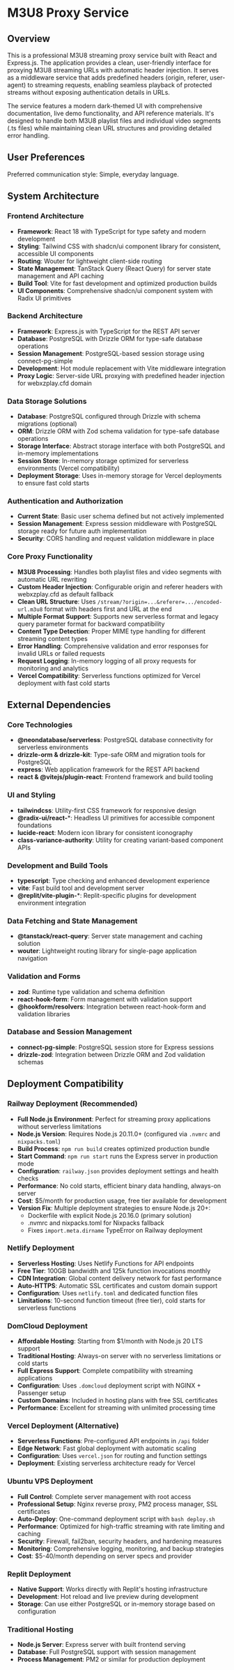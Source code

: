 # M3U8 Proxy Service

## Overview

This is a professional M3U8 streaming proxy service built with React and Express.js. The application provides a clean, user-friendly interface for proxying M3U8 streaming URLs with automatic header injection. It serves as a middleware service that adds predefined headers (origin, referer, user-agent) to streaming requests, enabling seamless playback of protected streams without exposing authentication details in URLs.

The service features a modern dark-themed UI with comprehensive documentation, live demo functionality, and API reference materials. It's designed to handle both M3U8 playlist files and individual video segments (.ts files) while maintaining clean URL structures and providing detailed error handling.

## User Preferences

Preferred communication style: Simple, everyday language.

## System Architecture

### Frontend Architecture
- **Framework**: React 18 with TypeScript for type safety and modern development
- **Styling**: Tailwind CSS with shadcn/ui component library for consistent, accessible UI components
- **Routing**: Wouter for lightweight client-side routing
- **State Management**: TanStack Query (React Query) for server state management and API caching
- **Build Tool**: Vite for fast development and optimized production builds
- **UI Components**: Comprehensive shadcn/ui component system with Radix UI primitives

### Backend Architecture
- **Framework**: Express.js with TypeScript for the REST API server
- **Database**: PostgreSQL with Drizzle ORM for type-safe database operations
- **Session Management**: PostgreSQL-based session storage using connect-pg-simple
- **Development**: Hot module replacement with Vite middleware integration
- **Proxy Logic**: Server-side URL proxying with predefined header injection for webxzplay.cfd domain

### Data Storage Solutions
- **Database**: PostgreSQL configured through Drizzle with schema migrations (optional)
- **ORM**: Drizzle ORM with Zod schema validation for type-safe database operations
- **Storage Interface**: Abstract storage interface with both PostgreSQL and in-memory implementations
- **Session Store**: In-memory storage optimized for serverless environments (Vercel compatibility)
- **Deployment Storage**: Uses in-memory storage for Vercel deployments to ensure fast cold starts

### Authentication and Authorization
- **Current State**: Basic user schema defined but not actively implemented
- **Session Management**: Express session middleware with PostgreSQL storage ready for future auth implementation
- **Security**: CORS handling and request validation middleware in place

### Core Proxy Functionality
- **M3U8 Processing**: Handles both playlist files and video segments with automatic URL rewriting
- **Custom Header Injection**: Configurable origin and referer headers with webxzplay.cfd as default fallback
- **Clean URL Structure**: Uses `/stream/?origin=...&referer=.../encoded-url.m3u8` format with headers first and URL at the end
- **Multiple Format Support**: Supports new serverless format and legacy query parameter format for backward compatibility
- **Content Type Detection**: Proper MIME type handling for different streaming content types
- **Error Handling**: Comprehensive validation and error responses for invalid URLs or failed requests
- **Request Logging**: In-memory logging of all proxy requests for monitoring and analytics
- **Vercel Compatibility**: Serverless functions optimized for Vercel deployment with fast cold starts

## External Dependencies

### Core Technologies
- **@neondatabase/serverless**: PostgreSQL database connectivity for serverless environments
- **drizzle-orm & drizzle-kit**: Type-safe ORM and migration tools for PostgreSQL
- **express**: Web application framework for the REST API backend
- **react & @vitejs/plugin-react**: Frontend framework and build tooling

### UI and Styling
- **tailwindcss**: Utility-first CSS framework for responsive design
- **@radix-ui/react-***: Headless UI primitives for accessible component foundations
- **lucide-react**: Modern icon library for consistent iconography
- **class-variance-authority**: Utility for creating variant-based component APIs

### Development and Build Tools
- **typescript**: Type checking and enhanced development experience
- **vite**: Fast build tool and development server
- **@replit/vite-plugin-***: Replit-specific plugins for development environment integration

### Data Fetching and State Management
- **@tanstack/react-query**: Server state management and caching solution
- **wouter**: Lightweight routing library for single-page application navigation

### Validation and Forms
- **zod**: Runtime type validation and schema definition
- **react-hook-form**: Form management with validation support
- **@hookform/resolvers**: Integration between react-hook-form and validation libraries

### Database and Session Management
- **connect-pg-simple**: PostgreSQL session store for Express sessions
- **drizzle-zod**: Integration between Drizzle ORM and Zod validation schemas

## Deployment Compatibility

### Railway Deployment (Recommended)
- **Full Node.js Environment**: Perfect for streaming proxy applications without serverless limitations
- **Node.js Version**: Requires Node.js 20.11.0+ (configured via `.nvmrc` and `nixpacks.toml`)
- **Build Process**: `npm run build` creates optimized production bundle
- **Start Command**: `npm run start` runs the Express server in production mode
- **Configuration**: `railway.json` provides deployment settings and health checks
- **Performance**: No cold starts, efficient binary data handling, always-on server
- **Cost**: $5/month for production usage, free tier available for development
- **Version Fix**: Multiple deployment strategies to ensure Node.js 20+:
  - Dockerfile with explicit Node.js 20.16.0 (primary solution)
  - .nvmrc and nixpacks.toml for Nixpacks fallback
  - Fixes `import.meta.dirname` TypeError on Railway deployment

### Netlify Deployment
- **Serverless Hosting**: Uses Netlify Functions for API endpoints
- **Free Tier**: 100GB bandwidth and 125k function invocations monthly
- **CDN Integration**: Global content delivery network for fast performance
- **Auto-HTTPS**: Automatic SSL certificates and custom domain support
- **Configuration**: Uses `netlify.toml` and dedicated function files
- **Limitations**: 10-second function timeout (free tier), cold starts for serverless functions

### DomCloud Deployment
- **Affordable Hosting**: Starting from $1/month with Node.js 20 LTS support
- **Traditional Hosting**: Always-on server with no serverless limitations or cold starts
- **Full Express Support**: Complete compatibility with streaming applications
- **Configuration**: Uses `.domcloud` deployment script with NGINX + Passenger setup
- **Custom Domains**: Included in hosting plans with free SSL certificates
- **Performance**: Excellent for streaming with unlimited processing time

### Vercel Deployment (Alternative)
- **Serverless Functions**: Pre-configured API endpoints in `/api` folder
- **Edge Network**: Fast global deployment with automatic scaling
- **Configuration**: Uses `vercel.json` for routing and function settings
- **Deployment**: Existing serverless architecture ready for Vercel

### Ubuntu VPS Deployment
- **Full Control**: Complete server management with root access
- **Professional Setup**: Nginx reverse proxy, PM2 process manager, SSL certificates
- **Auto-Deploy**: One-command deployment script with `bash deploy.sh`
- **Performance**: Optimized for high-traffic streaming with rate limiting and caching
- **Security**: Firewall, fail2ban, security headers, and hardening measures
- **Monitoring**: Comprehensive logging, monitoring, and backup strategies
- **Cost**: $5-40/month depending on server specs and provider

### Replit Deployment
- **Native Support**: Works directly with Replit's hosting infrastructure
- **Development**: Hot reload and live preview during development
- **Storage**: Can use either PostgreSQL or in-memory storage based on configuration

### Traditional Hosting
- **Node.js Server**: Express server with built frontend serving
- **Database**: Full PostgreSQL support with session management
- **Process Management**: PM2 or similar for production deployment